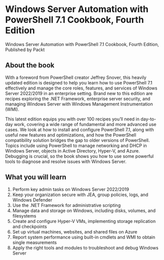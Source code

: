 # Windows Server Automation with PowerShell 7.1 Cookbook, Fourth Edition
Windows Server Automation with PowerShell 7.1 Cookbook, Fourth Edition, Published by Packt

## About the book
With a foreword from PowerShell creator Jeffrey Snover, this heavily updated edition is designed to help you learn how to use PowerShell 7.1 effectively and manage the core roles, features, and services of Windows Server 2022/2019 in an enterprise setting. Brand new to this edition are recipes exploring the .NET Framework, enterprise server security, and managing Windows Server with Windows Management Instrumentation (WMI).

This latest edition equips you with over 100 recipes you’ll need in day-to-day work, covering a wide range of fundamental and more advanced use cases. We look at how to install and configure PowerShell 7.1, along with useful new features and optimizations, and how the PowerShell compatibility solution bridges the gap to older versions of PowerShell. Topics include using PowerShell to manage networking and DHCP in Windows Server, objects in Active Directory, Hyper-V, and Azure. Debugging is crucial, so the book shows you how to use some powerful tools to diagnose and resolve issues with Windows Server.

## What you will learn
1. Perform key admin tasks on Windows Server 2022/2019
2. Keep your organization secure with JEA, group policies, logs, and Windows Defender
3. Use the .NET Framework for administrative scripting
4. Manage data and storage on Windows, including disks, volumes, and filesystems
5. Create and configure Hyper-V VMs, implementing storage replication and checkpoints
6. Set up virtual machines, websites, and shared files on Azure
7. Report system performance using built-in cmdlets and WMI to obtain single measurements
8. Apply the right tools and modules to troubleshoot and debug Windows Server

